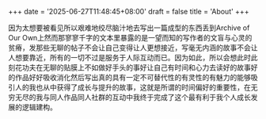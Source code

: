 +++
date = '2025-06-27T11:48:45+08:00'
draft = false
title = 'About'
+++

因为太想要被看见所以艰难地绞尽脑汁地去写出一篇成型的东西丢到Archive of Our Own上然而那寥寥千字的文本里暴露的是一望而知的写作者的文盲与心灵的贫瘠，发那些无聊的帖子不会让自己变得让人更想接近，写毫无内涵的故事不会让人想要靠近，所有的一切不过是服务于人际互动而已。因为如此，所以会想此时此刻花功夫在无聊的贴膜上不如做好手头的事好让自己有时间和心力去读好的故事好的作品好好吸收消化然后写出真的具有一定不可替代性的有灵性的有魅力的能够吸引人的我也从中获得了成长与提升的故事，这就是所谓的时间偏好的重要性，在无穷无尽的我与同人作品同人社群的互动中我终于完成了这个最有利于我个人成长发展的逻辑建构。
